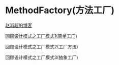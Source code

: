 # MethodFactory(方法工厂)


[赵淑超的博客](http://ifarseer.github.io/)

[回顾设计模式之工厂模式1(简单工厂)](http://ifarseer.github.io/2016/04/14/%E5%9B%9E%E9%A1%BE%E8%AE%BE%E8%AE%A1%E6%A8%A1%E5%BC%8F%E4%B9%8B%E5%B7%A5%E5%8E%82%E6%A8%A1%E5%BC%8F1(%E7%AE%80%E5%8D%95%E5%B7%A5%E5%8E%82)/)

回顾设计模式之工厂模式2(工厂方法)

回顾设计模式之工厂模式3(抽象工厂)